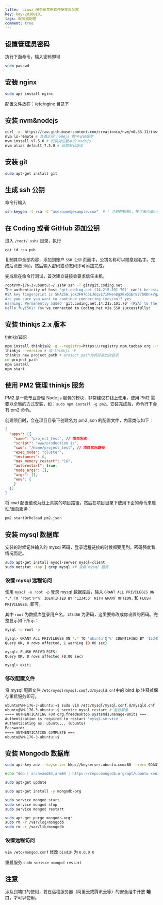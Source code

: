 ```yaml
---
title:  Linux 服务器常用软件安装及配置
key: key-20180101
tags: 服务器配置
comment: true
---
```


## 设置管理员密码

执行下面命令，输入密码即可

```sh
sudo passwd
```

## 安装 nginx

```sh
sudo apt install nginx
```

配置文件放在：/etc/nginx 目录下

## 安装 nvm&nodejs

```sh
curl -o- https://raw.githubusercontent.com/creationix/nvm/v0.33.11/install.sh | bash # 如果输入 nvm 没反应，重启下 shell 或者激活下shell：source ~/.bashrc
nvm ls-remote # 查看远程 nodejs 的可安装版本
nvm install v7.5.0 # 安装对应版本的 nodejs
nvm alias default 7.5.0 # 设置默认版本
```

## 安装 git

```sh
sudo apt-get install git
```

## 生成 ssh 公钥

命令行输入

```sh
ssh-keygen -t rsa -C "username@example.com"  # ( 注册的邮箱)，接下来点击enter键即可（也可以输入密码）
```

## 在 Coding 或者 GitHub 添加公钥

进入 `/root/.ssh/` 目录，执行

```
cat id_rsa.pub
```

复制其中全部内容，添加到账户 ` SSH 公钥 ` 页面中，公钥名称可以随意起名字。完成后点击 `添加`，然后输入密码或动态码即可添加完成。

完成后在命令行测试，首次建立链接会要求信任主机。

```sh
root@VM-176-3-ubuntu:~/.ssh# ssh -T git@git.coding.net
The authenticity of host 'git.coding.net (14.215.101.70)' can't be established.
RSA key fingerprint is SHA256:jok3FH7q5LJ6qvE7iPNehBgXRw51ErE77S0Dn+Vg/Ik.
Are you sure you want to continue connecting (yes/no)? yes
Warning: Permanently added 'git.coding.net,14.215.101.70' (RSA) to the list of known hosts.
Hello fuyi501! You've connected to Coding.net via SSH successfully!
```

## 安装 thinkjs 2.x 版本

[thinkjs官网](https://thinkjs.org/zh-cn/doc/2.2/index.html)

```sh
npm install thinkjs@2 -g --registry=https://registry.npm.taobao.org --verbose
thinkjs --version # 或 thinkjs -V
thinkjs new project_path # project_path为项目存放的目录
cd project_path
npm install
npm start
```

## 使用 PM2 管理 thinkjs 服务

PM2 是一款专业管理 Node.js 服务的模块，非常建议在线上使用。使用 PM2 需要以全局的方式安装，如：`sudo npm install -g pm2`。安装完成后，命令行下会有 pm2 命令。

创建项目时，会在项目目录下创建名为 pm2.json 的配置文件，内容类似如下：

```json
{
  "apps": [{
    "name": "project_test", // 项目名称
    "script": "www/production.js",
    "cwd": "/home/project_test", // 项目实际路径
    "exec_mode": "cluster",
    "instances": 0,
    "max_memory_restart": "1G",
    "autorestart": true,
    "node_args": [],
    "args": [],
    "env": {
    }
  }]
}
```

将 cwd 配置值改为线上真实的项目路径，然后在项目目录下使用下面的命令来启动/重启服务：

```sh
pm2 startOrReload pm2.json
```

## 安装 mysql 数据库

安装的时候记住输入的 mysql 密码，登录远程链接的时候都要用到，密码强度看情况而定。

```sh
sudo apt-get install mysql-server mysql-client 
sudo netstat -tap | grep mysql ## 查看 mysql 服务
```

### 设置 mysql 远程访问

使用 ` mysql -u root -p ` 登录 mysql 数据库后，输入 ` GRANT ALL PRIVILEGES ON *.* TO 'root'@'%' IDENTIFIED BY '123456' WITH GRANT OPTION; ` 和 ` FLUSH PRIVILEGES; ` 即可。

其中 ` root ` 为数据库登录用户名，` 123456 ` 为密码，这里要修改成你设置的密码。完整显示如下所示：

```sh
mysql -u root -p

mysql> GRANT ALL PRIVILEGES ON *.* TO 'ubuntu'@'%' IDENTIFIED BY '123456' WITH GRANT OPTION;
Query OK, 0 rows affected, 1 warning (0.00 sec)

mysql> FLUSH PRIVILEGES;
Query OK, 0 rows affected (0.00 sec)

mysql> exit;
```

### 修改配置文件

将 mysql 配置文件 ` /etc/mysql/mysql.conf.d/mysqld.cnf `中的 bind_ip 注释掉保存重启服务即可。

```sh
ubuntu@VM-176-3-ubuntu:~$ sudo vim /etc/mysql/mysql.conf.d/mysqld.cnf 
ubuntu@VM-176-3-ubuntu:~$ service mysql restart # 重启服务
==== AUTHENTICATING FOR org.freedesktop.systemd1.manage-units ===
Authentication is required to restart 'mysql.service'.
Authenticating as: ubuntu,,, (ubuntu)
Password: 
==== AUTHENTICATION COMPLETE ===
ubuntu@VM-176-3-ubuntu:~$ 
```

## 安装 Mongodb 数据库

```bash
sudo apt-key adv --keyserver hkp://keyserver.ubuntu.com:80 --recv 9DA31620334BD75D9DCB49F368818C72E52529D4

echo "deb [ arch=amd64,arm64 ] https://repo.mongodb.org/apt/ubuntu xenial/mongodb-org/testing multiverse" | sudo tee /etc/apt/sources.list.d/mongodb-org-4.0.list

sudo apt-get update

sudo apt-get install -y mongodb-org

sudo service mongod start
sudo service mongod stop
sudo service mongod restart

sudo apt-get purge mongodb-org*
sudo rm -r /var/log/mongodb
sudo rm -r /var/lib/mongodb
```

### 设置远程访问

` vim /etc/mongod.conf ` 修改 ` bindIP ` 为 ` 0.0.0.0 `

重启服务 `sudo service mongod restart`

## 注意

涉及到端口的使用，要在远程服务器（阿里云或腾讯云等）的安全组中开放 <strong>端口</strong>，才可以使用。
